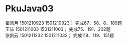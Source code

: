 # PkuJava03
霍凯月   1501210923   1501210923；   完成67、58、8、189题<br>
王喆     1501211003   1501211003；   完成75、191、202题<br>
张凯云   1501211232   1501211032；   完成118、119、151题<br>

